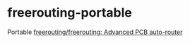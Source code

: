 freerouting-portable
====================
Portable [freerouting/freerouting: Advanced PCB auto-router](https://github.com/freerouting/freerouting)
